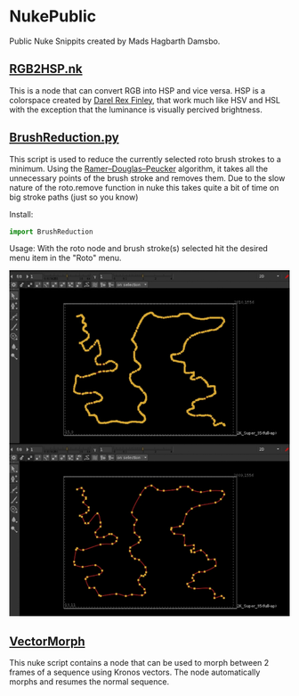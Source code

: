 # NukePublic
Public Nuke Snippits created by Mads Hagbarth Damsbo.


## [RGB2HSP.nk](/RGB2HSP.nk)
This is a node that can convert RGB into HSP and vice versa.
HSP is a colorspace created by [Darel Rex Finley](http://alienryderflex.com/hsp.html), that work much like HSV and HSL with the exception that the luminance is visually percived brightness.


## [BrushReduction.py](/BrushReduction.py)


This script is used to reduce the currently selected roto brush strokes to a minimum.
Using the [Ramer–Douglas–Peucker](https://en.wikipedia.org/wiki/Ramer%E2%80%93Douglas%E2%80%93Peucker_algorithm) algorithm, it takes all the unnecessary points of the brush stroke and removes them.
Due to the slow nature of the roto.remove function in nuke this takes quite a bit of time on big stroke paths (just so you know)

Install: 
```python
import BrushReduction
```
Usage:
With the roto node and brush stroke(s) selected hit the desired menu item in the "Roto" menu.

![GitHub Logo](/Images/reducedCurve.jpg)


## [VectorMorph](/VectorMorph)

This nuke script contains a node that can be used to morph between 2 frames of a sequence using Kronos vectors.
The node automatically morphs and resumes the normal sequence.
